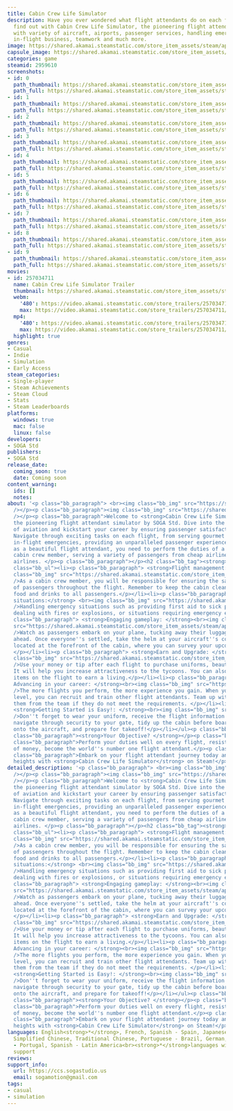 ```yaml
---
title: Cabin Crew Life Simulator
description: Have you ever wondered what flight attendants do on each flight? Let's
  find out with Cabin Crew Life Simulator, the pioneering flight attendant simulator
  with variety of aircraft, airports, passenger services, handling emergency situations,
  in-flight business, teamwork and much more.
image: https://shared.akamai.steamstatic.com/store_item_assets/steam/apps/2959610/header.jpg?t=1732691439
capsule_image: https://shared.akamai.steamstatic.com/store_item_assets/steam/apps/2959610/c531b0ec2dcbf070d898b8defb5b79829938f70b/capsule_231x87.jpg?t=1732691439
categories: game
steamid: 2959610
screenshots:
- id: 0
  path_thumbnail: https://shared.akamai.steamstatic.com/store_item_assets/steam/apps/2959610/ss_9444abd42b158e4ba896b3566a043dd427abeae2.600x338.jpg?t=1732691439
  path_full: https://shared.akamai.steamstatic.com/store_item_assets/steam/apps/2959610/ss_9444abd42b158e4ba896b3566a043dd427abeae2.1920x1080.jpg?t=1732691439
- id: 1
  path_thumbnail: https://shared.akamai.steamstatic.com/store_item_assets/steam/apps/2959610/ss_d43dd9e684365dc519b79a88118866dde8802bf6.600x338.jpg?t=1732691439
  path_full: https://shared.akamai.steamstatic.com/store_item_assets/steam/apps/2959610/ss_d43dd9e684365dc519b79a88118866dde8802bf6.1920x1080.jpg?t=1732691439
- id: 2
  path_thumbnail: https://shared.akamai.steamstatic.com/store_item_assets/steam/apps/2959610/ss_b6813449fe25755123fee3c367dbc790f1063acf.600x338.jpg?t=1732691439
  path_full: https://shared.akamai.steamstatic.com/store_item_assets/steam/apps/2959610/ss_b6813449fe25755123fee3c367dbc790f1063acf.1920x1080.jpg?t=1732691439
- id: 3
  path_thumbnail: https://shared.akamai.steamstatic.com/store_item_assets/steam/apps/2959610/ss_5d244a44a4e586f3ceba37a1f475bcb3990ca204.600x338.jpg?t=1732691439
  path_full: https://shared.akamai.steamstatic.com/store_item_assets/steam/apps/2959610/ss_5d244a44a4e586f3ceba37a1f475bcb3990ca204.1920x1080.jpg?t=1732691439
- id: 4
  path_thumbnail: https://shared.akamai.steamstatic.com/store_item_assets/steam/apps/2959610/ss_9af800d9d59086bd1f2d1e0cb80564d9b0d898d9.600x338.jpg?t=1732691439
  path_full: https://shared.akamai.steamstatic.com/store_item_assets/steam/apps/2959610/ss_9af800d9d59086bd1f2d1e0cb80564d9b0d898d9.1920x1080.jpg?t=1732691439
- id: 5
  path_thumbnail: https://shared.akamai.steamstatic.com/store_item_assets/steam/apps/2959610/ss_918d43b76140c6c5cc5ab8b5a2210f6362d40b35.600x338.jpg?t=1732691439
  path_full: https://shared.akamai.steamstatic.com/store_item_assets/steam/apps/2959610/ss_918d43b76140c6c5cc5ab8b5a2210f6362d40b35.1920x1080.jpg?t=1732691439
- id: 6
  path_thumbnail: https://shared.akamai.steamstatic.com/store_item_assets/steam/apps/2959610/ss_44b28bc77cdd96dd1900424a8798cbc1dbf40c24.600x338.jpg?t=1732691439
  path_full: https://shared.akamai.steamstatic.com/store_item_assets/steam/apps/2959610/ss_44b28bc77cdd96dd1900424a8798cbc1dbf40c24.1920x1080.jpg?t=1732691439
- id: 7
  path_thumbnail: https://shared.akamai.steamstatic.com/store_item_assets/steam/apps/2959610/ss_2e51bde9eff931868ad71f3cb1c0df097f43dcc3.600x338.jpg?t=1732691439
  path_full: https://shared.akamai.steamstatic.com/store_item_assets/steam/apps/2959610/ss_2e51bde9eff931868ad71f3cb1c0df097f43dcc3.1920x1080.jpg?t=1732691439
- id: 8
  path_thumbnail: https://shared.akamai.steamstatic.com/store_item_assets/steam/apps/2959610/ss_ed143d1cd7beabcae9ac9d9e8c19da4262954c3e.600x338.jpg?t=1732691439
  path_full: https://shared.akamai.steamstatic.com/store_item_assets/steam/apps/2959610/ss_ed143d1cd7beabcae9ac9d9e8c19da4262954c3e.1920x1080.jpg?t=1732691439
- id: 9
  path_thumbnail: https://shared.akamai.steamstatic.com/store_item_assets/steam/apps/2959610/ss_50adee029efdbaebfbbd05b950ca4045ef17de17.600x338.jpg?t=1732691439
  path_full: https://shared.akamai.steamstatic.com/store_item_assets/steam/apps/2959610/ss_50adee029efdbaebfbbd05b950ca4045ef17de17.1920x1080.jpg?t=1732691439
movies:
- id: 257034711
  name: Cabin Crew Life Simulator Trailer
  thumbnail: https://shared.akamai.steamstatic.com/store_item_assets/steam/apps/257034711/movie.293x165.jpg?t=1719650599
  webm:
    '480': https://video.akamai.steamstatic.com/store_trailers/257034711/movie480_vp9.webm?t=1719650599
    max: https://video.akamai.steamstatic.com/store_trailers/257034711/movie_max_vp9.webm?t=1719650599
  mp4:
    '480': https://video.akamai.steamstatic.com/store_trailers/257034711/movie480.mp4?t=1719650599
    max: https://video.akamai.steamstatic.com/store_trailers/257034711/movie_max.mp4?t=1719650599
  highlight: true
genres:
- Casual
- Indie
- Simulation
- Early Access
steam_categories:
- Single-player
- Steam Achievements
- Steam Cloud
- Stats
- Steam Leaderboards
platforms:
  windows: true
  mac: false
  linux: false
developers:
- SOGA Std
publishers:
- SOGA Std
release_date:
  coming_soon: true
  date: Coming soon
content_warning:
  ids: []
  notes:
about: '<p class="bb_paragraph"> <br><img class="bb_img" src="https://shared.akamai.steamstatic.com/store_item_assets/steam/apps/2959610/extras/wishlistNow.png?t=1732691439"
  /></p><p class="bb_paragraph"><img class="bb_img" src="https://shared.akamai.steamstatic.com/store_item_assets/steam/apps/2959610/extras/Follow.gif?t=1732691439"
  /></p><p class="bb_paragraph">Welcome to <strong>Cabin Crew Life Simulator</strong>,
  the pioneering flight attendant simulator by SOGA Std. Dive into the glamorous world
  of aviation and kickstart your career by ensuring passenger satisfaction and safety.
  Navigate through exciting tasks on each flight, from serving gourmet meals to managing
  in-flight emergencies, providing an unparalleled passenger experience.  </p><p class="bb_paragraph">Role-playing
  as a beautiful flight attendant, you need to perform the duties of a professional
  cabin crew member, serving a variety of passengers from cheap airlines to five-star
  airlines. </p><p class="bb_paragraph"></p><h2 class="bb_tag"><strong> FEATURES </strong></h2><ul
  class="bb_ul"><li><p class="bb_paragraph"> <strong>Flight management:</strong><br><img
  class="bb_img" src="https://shared.akamai.steamstatic.com/store_item_assets/steam/apps/2959610/extras/Cart_Behavior.gif?t=1732691439"
  />As a cabin crew member, you will be responsible for ensuring the safety and satisfaction
  of passengers throughout the flight. Remember to keep the cabin clean and serve
  food and drinks to all passengers.</p></li><li><p class="bb_paragraph"> <strong>Emergency
  situations:</strong> <br><img class="bb_img" src="https://shared.akamai.steamstatic.com/store_item_assets/steam/apps/2959610/extras/Emergency_Situation.gif?t=1732691439"
  />Handling emergency situations such as providing first aid to sick passengers,
  dealing with fires or explosions, or situations requiring emergency evacuation.</p></li><li><p
  class="bb_paragraph"> <strong>Engaging gameplay: </strong><br><img class="bb_img"
  src="https://shared.akamai.steamstatic.com/store_item_assets/steam/apps/2959610/extras/BodyScanner.gif?t=1732691439"
  />Watch as passengers embark on your plane, tucking away their luggage for the journey
  ahead. Once everyone''s settled, take the helm at your aircraft''s control panel,
  located at the forefront of the cabin, where you can survey your upcoming tasks.
  </p></li><li><p class="bb_paragraph"> <strong>Earn and Upgrade: </strong><br><img
  class="bb_img" src="https://shared.akamai.steamstatic.com/store_item_assets/steam/apps/2959610/extras/CHaracter_Customization.gif?t=1732691439"
  />Use your money or tip after each flight to purchase uniforms, beauty care cosmetics.
  It will help you increase attractiveness to the tycoons. You can also sell additional
  items on the flight to earn a living.</p></li><li><p class="bb_paragraph"><strong>
  Advancing in your career: </strong><br><img class="bb_img" src="https://shared.akamai.steamstatic.com/store_item_assets/steam/apps/2959610/extras/CoffeeMaker_Behavior.gif?t=1732691439"
  />The more flights you perform, the more experience you gain. When you reach a high
  level, you can recruit and train other flight attendants. Team up with them or remove
  them from the team if they do not meet the requirements. </p></li><li><p class="bb_paragraph">
  <strong>Getting Started is Easy!: </strong><br><img class="bb_img" src="https://shared.akamai.steamstatic.com/store_item_assets/steam/apps/2959610/extras/BuyVendingMachine.gif?t=1732691439"
  />Don''t forget to wear your uniform, receive the flight information on your tablet,
  navigate through security to your gate, tidy up the cabin before boarding passengers
  onto the aircraft, and prepare for takeoff!</p></li></ul><p class="bb_paragraph"></p><p
  class="bb_paragraph"><strong>Your Objective? </strong></p><p class="bb_paragraph"></p><p
  class="bb_paragraph">Perform your duties well on every flight, resist the temptations
  of money, become the world''s number one flight attendant.</p><p class="bb_paragraph"></p><p
  class="bb_paragraph">Embark on your flight attendant journey today and soar to new
  heights with <strong>Cabin Crew Life Simulator</strong> on Steam!</p>'
detailed_description: '<p class="bb_paragraph"> <br><img class="bb_img" src="https://shared.akamai.steamstatic.com/store_item_assets/steam/apps/2959610/extras/wishlistNow.png?t=1732691439"
  /></p><p class="bb_paragraph"><img class="bb_img" src="https://shared.akamai.steamstatic.com/store_item_assets/steam/apps/2959610/extras/Follow.gif?t=1732691439"
  /></p><p class="bb_paragraph">Welcome to <strong>Cabin Crew Life Simulator</strong>,
  the pioneering flight attendant simulator by SOGA Std. Dive into the glamorous world
  of aviation and kickstart your career by ensuring passenger satisfaction and safety.
  Navigate through exciting tasks on each flight, from serving gourmet meals to managing
  in-flight emergencies, providing an unparalleled passenger experience.  </p><p class="bb_paragraph">Role-playing
  as a beautiful flight attendant, you need to perform the duties of a professional
  cabin crew member, serving a variety of passengers from cheap airlines to five-star
  airlines. </p><p class="bb_paragraph"></p><h2 class="bb_tag"><strong> FEATURES </strong></h2><ul
  class="bb_ul"><li><p class="bb_paragraph"> <strong>Flight management:</strong><br><img
  class="bb_img" src="https://shared.akamai.steamstatic.com/store_item_assets/steam/apps/2959610/extras/Cart_Behavior.gif?t=1732691439"
  />As a cabin crew member, you will be responsible for ensuring the safety and satisfaction
  of passengers throughout the flight. Remember to keep the cabin clean and serve
  food and drinks to all passengers.</p></li><li><p class="bb_paragraph"> <strong>Emergency
  situations:</strong> <br><img class="bb_img" src="https://shared.akamai.steamstatic.com/store_item_assets/steam/apps/2959610/extras/Emergency_Situation.gif?t=1732691439"
  />Handling emergency situations such as providing first aid to sick passengers,
  dealing with fires or explosions, or situations requiring emergency evacuation.</p></li><li><p
  class="bb_paragraph"> <strong>Engaging gameplay: </strong><br><img class="bb_img"
  src="https://shared.akamai.steamstatic.com/store_item_assets/steam/apps/2959610/extras/BodyScanner.gif?t=1732691439"
  />Watch as passengers embark on your plane, tucking away their luggage for the journey
  ahead. Once everyone''s settled, take the helm at your aircraft''s control panel,
  located at the forefront of the cabin, where you can survey your upcoming tasks.
  </p></li><li><p class="bb_paragraph"> <strong>Earn and Upgrade: </strong><br><img
  class="bb_img" src="https://shared.akamai.steamstatic.com/store_item_assets/steam/apps/2959610/extras/CHaracter_Customization.gif?t=1732691439"
  />Use your money or tip after each flight to purchase uniforms, beauty care cosmetics.
  It will help you increase attractiveness to the tycoons. You can also sell additional
  items on the flight to earn a living.</p></li><li><p class="bb_paragraph"><strong>
  Advancing in your career: </strong><br><img class="bb_img" src="https://shared.akamai.steamstatic.com/store_item_assets/steam/apps/2959610/extras/CoffeeMaker_Behavior.gif?t=1732691439"
  />The more flights you perform, the more experience you gain. When you reach a high
  level, you can recruit and train other flight attendants. Team up with them or remove
  them from the team if they do not meet the requirements. </p></li><li><p class="bb_paragraph">
  <strong>Getting Started is Easy!: </strong><br><img class="bb_img" src="https://shared.akamai.steamstatic.com/store_item_assets/steam/apps/2959610/extras/BuyVendingMachine.gif?t=1732691439"
  />Don''t forget to wear your uniform, receive the flight information on your tablet,
  navigate through security to your gate, tidy up the cabin before boarding passengers
  onto the aircraft, and prepare for takeoff!</p></li></ul><p class="bb_paragraph"></p><p
  class="bb_paragraph"><strong>Your Objective? </strong></p><p class="bb_paragraph"></p><p
  class="bb_paragraph">Perform your duties well on every flight, resist the temptations
  of money, become the world''s number one flight attendant.</p><p class="bb_paragraph"></p><p
  class="bb_paragraph">Embark on your flight attendant journey today and soar to new
  heights with <strong>Cabin Crew Life Simulator</strong> on Steam!</p>'
languages: English<strong>*</strong>, French, Spanish - Spain, Japanese, Korean, Russian,
  Simplified Chinese, Traditional Chinese, Portuguese - Brazil, German, Polish, Portuguese
  - Portugal, Spanish - Latin America<br><strong>*</strong>languages with full audio
  support
reviews:
support_info:
  url: https://ccs.sogastudio.us
  email: sogamotion@gmail.com
tags:
- casual
- simulation
---
```


